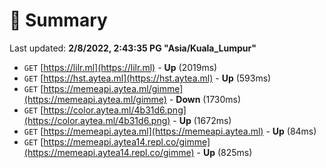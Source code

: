 # 📖 Summary
Last updated: **2/8/2022, 2:43:35 PG "Asia/Kuala_Lumpur"**

- `GET` [https://lilr.ml](https://lilr.ml) - **Up** (2019ms)
- `GET` [https://hst.aytea.ml](https://hst.aytea.ml) - **Up** (593ms)
- `GET` [https://memeapi.aytea.ml/gimme](https://memeapi.aytea.ml/gimme) - **Down** (1730ms)
- `GET` [https://color.aytea.ml/4b31d6.png](https://color.aytea.ml/4b31d6.png) - **Up** (1672ms)
- `GET` [https://memeapi.aytea.ml](https://memeapi.aytea.ml) - **Up** (84ms)
- `GET` [https://memeapi.aytea14.repl.co/gimme](https://memeapi.aytea14.repl.co/gimme) - **Up** (825ms)
